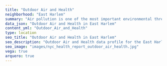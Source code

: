 ```yaml
---
title: "Outdoor Air and Health"
neighborhood: "East Harlem"
summary: "Air pollution is one of the most important environmental threats to urban populations and while all people are exposed, pollutant emissions, levels of exposure, and population vulnerability vary across neighborhoods. Exposures to common air pollutants have been linked to respiratory and cardiovascular diseases, cancers, and premature deaths."
data_json: "Outdoor Air and Health in East Harlem"
content_yml: "Outdoor_Air_and_Health"
type: location
seo_title: "Outdoor Air and Health in East Harlem"
seo_description: "Outdoor Air and Health data profile for the East Harlem neighborhood of NYC."
seo_image: "images/nyc_health_report_outdoor_air_health.jpg"
vega: true
arquero: true
---
```

